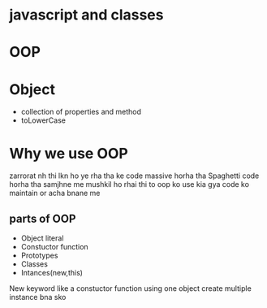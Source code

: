 # javascript and classes

# OOP

# Object  
- collection of properties and method
- toLowerCase


# Why we use OOP
zarrorat nh thi lkn ho ye rha tha ke code massive horha tha Spaghetti code horha tha samjhne me mushkil ho rhai thi to oop ko use kia gya code ko maintain or acha bnane me

## parts of  OOP
- Object literal
- Constuctor function
- Prototypes
- Classes
- Intances(new,this)

New keyword like a constuctor function using one object create multiple instance bna sko